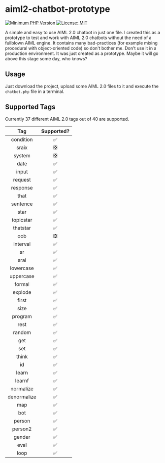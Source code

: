 aiml2-chatbot-prototype
=

[![Minimum PHP Version](https://img.shields.io/badge/php-%3E%3D%207.1-4AC51C.svg)](http://php.net/)
[![License: MIT](https://img.shields.io/badge/License-MIT-green.svg)](https://opensource.org/licenses/MIT)

A simple and easy to use AIML 2.0 chatbot in just one file. I created this as a prototype to test and work with AIML 2.0 chatbots without the need of a fullblown AIML engine.
It contains many bad-practices (for example mixing procedural with object-oriented code) so don't bother me.
Don't use it in a production environment. It was just created as a prototype. Maybe it will go above this stage some day, who knows?

Usage
--

Just download the project, upload some AIML 2.0 files to it and execute the `chatbot.php` file in a terminal.

Supported Tags
--

Currently 37 different AIML 2.0 tags out of 40 are supported.

| Tag | Supported? |
| :---: | :---: |
| condition | ✅ |
| sraix | ❎ |
| system | ❎ |
| date | ✅ |
| input | ✅ |
| request | ✅ |
| response | ✅ |
| that | ✅ |
| sentence | ✅ |
| star | ✅ |
| topicstar | ✅ |
| thatstar | ✅ |
| oob | ❎ |
| interval | ✅ |
| sr | ✅ |
| srai | ✅ |
| lowercase | ✅ |
| uppercase | ✅ |
| formal | ✅ |
| explode | ✅ |
| first | ✅ |
| size | ✅ |
| program | ✅ |
| rest | ✅ |
| random | ✅ |
| get | ✅ |
| set | ✅ |
| think | ✅ |
| id | ✅ |
| learn | ✅ |
| learnf | ✅ |
| normalize | ✅ |
| denormalize | ✅ |
| map | ✅ |
| bot | ✅ |
| person | ✅ |
| person2 | ✅ |
| gender | ✅ |
| eval | ✅ |
| loop | ✅ |
